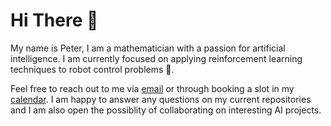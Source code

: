 # Hi There 👋

My name is Peter, I am a mathematician with a passion for artificial intelligence. I am currently focused on applying reinforcement learning techniques to robot control problems 🤖.

Feel free to reach out to me via [email](mailto:peterdavidfagan@gmail.com) or through booking a slot in my [calendar](https://calendly.com/peterdavidfagan). I am happy to answer any questions on my current repositories and I am also open the possiblity of collaborating on interesting AI projects. 
